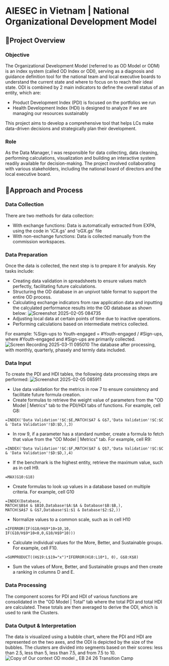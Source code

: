 # AIESEC in Vietnam | National Organizational Development Model
## 📖Project Overview
### Objective
The Organizational Development Model (referred to as OD Model or ODM) is an index system (called OD Index or ODI), serving as a diagnosis and guidance definition tool for the national team and local executive boards to understand the current state and where to focus on to reach their ideal state. ODI is combined by 2 main indicators to define the overall status of an entity, which are:
* Product Development Index (PDI) is focused on the portfolios we run
* Health Development Index (HDI) is designed to analyze if we are managing our resources sustainably

This project aims to develop a comprehensive tool that helps LCs make data-driven decisions and strategically plan their development.

### Role
As the Data Manager, I was responsible for data collecting, data cleaning, performing calculations, visualization and building an interactive system readily available for decision-making. The project involved collaborating with various stakeholders, including the national board of directors and the local executive board.



## 🔮Approach and Process
### Data Collection
There are two methods for data collection:
* With exchange functions: Data is automatically extracted from EXPA, using the code in 'iCX.gs' and 'oGX.gs' file
* With non-exchange functions: Data is collected manually from the commission workspaces.

### Data Preparation
Once the data is collected, the next step is to prepare it for analysis. Key tasks include:
* Creating data validation in spreadsheets to ensure values match perfectly, facilitating future calculations.
* Structuring the OD database in an unpivot table format to support the entire OD process.
* Calculating exchange indicators from raw application data and inputting the calculated performance results into the OD database as shown below:
![Screenshot 2025-02-05 084735](https://github.com/user-attachments/assets/3674068f-d152-426e-b9e8-06468271a90c)
* Adjusting local data at certain points of time due to inactive operations.
* Performing calculations based on intermediate metrics collected.

 For example: %Sign-ups to Youth-engaged = #Youth-engaged / #Sign-ups, where #Youth-engaged and #Sign-ups are primarily collected.
![Screen Recording 2025-03-11 095010](https://github.com/user-attachments/assets/e2e87bf7-ea16-490e-a86d-eb884b0e4845)
The database after processing, with monthly, quarterly, phasely and termly data included.


### Data Input
To create the PDI and HDI tables, the following data processing steps are performed:
![Screenshot 2025-02-05 085911](https://github.com/user-attachments/assets/24dd7580-3985-4b2e-ac89-ae3f60335638)

* Use data validation for the metrics in row 7 to ensure consistency and facilitate future formula creation.
* Create formulas to retrieve the weight value of parameters from the "OD Model | Metrics" tab to the PDI/HDI tabs of functions. For example, cell G8: 
```
=INDEX('Data Validation'!$C:$E,MATCH($A7 & G$7,'Data Validation'!$C:$C & 'Data Validation'!$D:$D,),3)
```
* In row 9, if a parameter has a standard number, create a formula to fetch that value from the "OD Model | Metrics" tab. For example, cell R9:
```
=INDEX('Data Validation'!$C:$F,MATCH($A7 & Q$7,'Data Validation'!$C:$C & 'Data Validation'!$D:$D,),4)
```
* If the benchmark is the highest entity, retrieve the maximum value, such as in cell H9.
```
=MAX(G10:G18)
```
* Create formulas to look up values in a database based on multiple criteria. For example, cell G10
```
=INDEX(Database,
MATCH($B$4 & $B10,Database!$A:$A & Database!$B:$B,),
MATCH($A$7 & G$7,Database!$1:$1 & Database!$2:$2,))
```
* Normalize values to a common scale, such as in cell H10 
```
=IFERROR(IF(G10/H$9*10>10,10,
IF(G10/H$9*10<0,0,G10/H$9*10)))
```
* Calculate individual values for the More, Better, and Sustainable groups. For example, cell F10.
```
=SUMPRODUCT((H$19:L$19="x")*IFERROR(H10:L10*1, 0), G$8:K$8)
```
* Sum the values of More, Better, and Sustainable groups and then create a ranking in columns D and E.

### Data Processing
The component scores for PDI and HDI of various functions are consolidated in the "OD Model | Total" tab where the total PDI and total HDI are calculated. These totals are then averaged to derive the ODI, which is used to rank the Clusters.

### Data Output & Interpretation
The data is visualized using a bubble chart, where the PDI and HDI are represented on the two axes, and the ODI is depicted by the size of the bubbles. The clusters are divided into segments based on their scores: less than 2.5, less than 5, less than 7.5, and from 7.5 to 10.
![Copy of Our context   OD model _ EB 24 26 Transition Camp](https://github.com/user-attachments/assets/13f730fe-baea-425b-82c2-3bf5700dace0)


